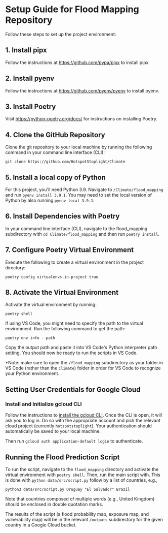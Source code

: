 # Setup Guide for Flood Mapping Repository

Follow these steps to set up the project environment:

## 1. Install pipx
Follow the instructions at https://github.com/pypa/pipx to install pipx.

## 2. Install pyenv
Follow the instructions at https://github.com/pyenv/pyenv to install pyenv.

## 3. Install Poetry
Visit https://python-poetry.org/docs/ for instructions on installing Poetry.

## 4. Clone the GitHub Repository
Clone the git repository to your local machine by running the following command in your command line interface (CLI):

`git clone https://github.com/HotspotStoplight/Climate`

## 5. Install a local copy of Python
For this project, you'll need Python 3.9. Navigate to `/Climate/flood_mapping` and run `pyenv install 3.9.1`. You may need to set the local version of Python by also running `pyenv local 3.9.1`.

## 6. Install Dependencies with Poetry
In your command line interface (CLI), navigate to the flood_mapping subdirectory with `cd Climate/flood_mapping` and then run `poetry install`.


## 7. Configure Poetry Virtual Environment
Execute the following to create a virtual environment in the project directory:

`poetry config virtualenvs.in-project true`

## 8. Activate the Virtual Environment
Activate the virtual environment by running:

`poetry shell`

If using VS Code, you might need to specify the path to the virtual environment. Run the following command to get the path:

`poetry env info --path`

Copy the output path and paste it into VS Code's Python interpreter path setting. You should now be ready to run the scripts in VS Code.

*Note: make sure to open the `/flood_mapping` subdirectory as your folder in VS Code (rather than the `Climate`) folder in order for VS Code to recognize your Python environment.

## Setting User Credentials for Google Cloud

### Install and Initialize gcloud CLI

Follow the instructions to [install the gcloud CLI](https://cloud.google.com/sdk/docs/install). Once the CLI is open, it will ask you to log in. Do so with the appropriate account and pick the relevant cloud project (currently `hotspotstoplight`). Your authentication should automatically be saved to your local machine.

Then run `gcloud auth application-default login` to authenticate.

## Running the Flood Prediction Script
To run the script, navigate to the `flood_mapping` directory and activate the virtual environment with `poetry shell`. Then, run the main script with. This is done with `python data/src/script.py` follow by a list of countries, e.g.,

```
python3 data/src/script.py Uruguay "El Salvador" Brazil

```
Note that countries composed of multiple words (e.g., United Kingdom) should be enclosed in double quotation marks.

The results of the script (a flood probability map, exposure map, and vulnerability map) will be in the relevant `/outputs` subdirectory for the given country in a Google Cloud bucket.